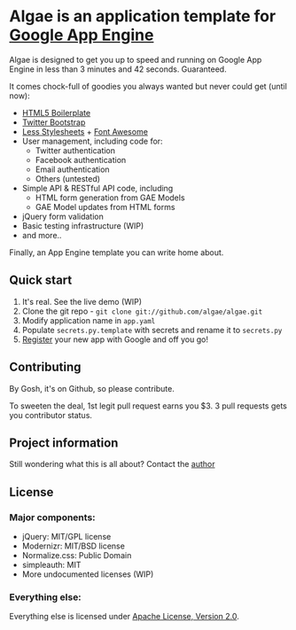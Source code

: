 # Algae is an application template for [Google App Engine](http://https://developers.google.com/appengine/)

Algae is designed to get you up to speed and running on Google App Engine in less than 3 minutes and 42 seconds. Guaranteed. 

It comes chock-full of goodies you always wanted but never could get (until now):

* [HTML5 Boilerplate](http://html5boilerplate.com)
* [Twitter Bootstrap](http://twitter.github.com/bootstrap/index.html)
* [Less Stylesheets](http://lesscss.org/) + [Font Awesome](http://fortawesome.github.com/Font-Awesome/)
* User management, including code for:
    * Twitter authentication
    * Facebook authentication
    * Email authentication
    * Others (untested)
* Simple API & RESTful API code, including
	* HTML form generation from GAE Models
	* GAE Model updates from HTML forms
* jQuery form validation
* Basic testing infrastructure (WIP)
* and more..

Finally, an App Engine template you can write home about.

## Quick start

1. It's real. See the live demo (WIP)
2. Clone the git repo - `git clone git://github.com/algae/algae.git`
3. Modify application name in `app.yaml`
4. Populate `secrets.py.template` with secrets and rename it to `secrets.py`
5. [Register](https://appengine.google.com/) your new app with Google and off you go!

## Contributing

By Gosh, it's on Github, so please contribute.

To sweeten the deal, 1st legit pull request earns you $3. 3 pull requests gets you contributor status.

## Project information

Still wondering what this is all about? Contact the [author](http://twitter.com/ibagrak)

## License

### Major components:

* jQuery: MIT/GPL license
* Modernizr: MIT/BSD license
* Normalize.css: Public Domain
* simpleauth: MIT
* More undocumented licenses (WIP)

### Everything else:

Everything else is licensed under [Apache License, Version 2.0](http://www.apache.org/licenses/LICENSE-2.0.html).
